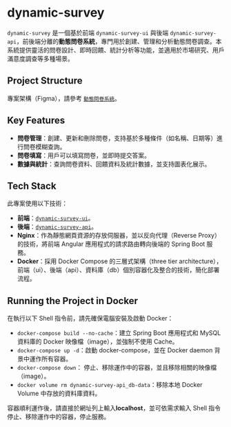 # dynamic-survey

`dynamic-survey` 是一個基於前端 `dynamic-survey-ui` 與後端 `dynamic-survey-api`，前後端分離的**動態問卷系統**，專門用於創建、管理和分析動態問卷調查。本系統提供靈活的問卷設計、即時回饋、統計分析等功能，並適用於市場研究、用戶滿意度調查等多種場景。

## Project Structure

專案架構（Figma），請參考 [`動態問卷系統`](https://www.figma.com/design/7jcsPZxB0Q26WYPpvk3tzr/%E5%8B%95%E6%85%8B%E5%95%8F%E5%8D%B7%E7%B3%BB%E7%B5%B1-Template_For_Class-)。

## Key Features

- **問卷管理**：創建、更新和刪除問卷，支持基於多種條件（如名稱、日期等）進行問卷模糊查詢。
- **問卷填寫**：用戶可以填寫問卷，並即時提交答案。
- **數據與統計**：查詢問卷資料、回饋資料及統計數據，並支持圖表化展示。

## Tech Stack

此專案使用以下技術：

- **前端**：[`dynamic-survey-ui`](https://github.com/rikka0823/dynamic-survey-ui)。
- **後端**：[`dynamic-survey-api`](https://github.com/rikka0823/dynamic-survey-api/tree/main)。
- **Nginx**：作為靜態網頁資源的存放伺服器，並以反向代理（Reverse Proxy）的技術，將前端 Angular 應用程式的請求路由轉向後端的 Spring Boot 服務。
- **Docker**：採用 Docker Compose 的三層式架構（three tier architecture），前端（ui）、後端（api）、資料庫（db）個別容器化及整合的技術，簡化部署流程。

## Running the Project in Docker

在執行以下 Shell 指令前，請先確保電腦安裝及啟動 Docker：

- `docker-compose build --no-cache`：建立 Spring Boot 應用程式和 MySQL 資料庫的 Docker 映像檔（image），並強制不使用 Cache。
- `docker-compose up -d`：啟動 docker-compose，並在 Docker daemon 背景中運作所有容器。
- `docker-compose down`： 停止、移除運作中的容器，並且移除相關的映像檔（image）。
- `docker volume rm dynamic-survey-api_db-data`：移除本地 Docker Volume 中存放的資料庫資料。

容器順利運作後，請直接於網址列上輸入**localhost**，並可依需求輸入 Shell 指令停止、移除運作中的容器，停止服務。
